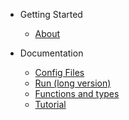 * Getting Started
	* [About](/)
	
* Documentation
	* [Config Files](/config-files.md)
	* [Run (long version)](/run.md)
	* [Functions and types](/library.md)
	* [Tutorial](/tutorial.md)

